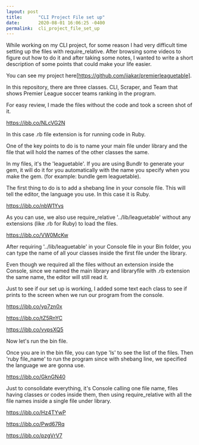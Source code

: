 ```yaml
---
layout: post
title:      "CLI Project File set up"
date:       2020-08-01 16:06:25 -0400
permalink:  cli_project_file_set_up
---
```



While working on my CLI project, for some reason I had very difficult time setting up the files with require_relative. After browsing some videos to figure out how to do it and after taking some notes, I wanted to write a short description of some points that could make your life easier.  

You can see my project here[https://github.com/iiakar/premierleaguetable]. 

 In this repository, there are three classes. CLI, Scraper, and Team that shows Premier League soccer teams ranking in the program. 

For easy review, I made the files without the code and took a screen shot of it. 
 
https://ibb.co/NLcVG2N

In this case .rb file extension is for running code in Ruby. 

One of the key points to do is to name your main file under library and the file that will hold the names of the other classes the same. 

In my files, it's the 'leaguetable'. If you are using Bundlr to generate your gem, it will do it for you automatically with the name you specify when you make the gem. (for example: bundle gem leaguetable). 

The first thing to do is to add a shebang line in your console file. This will tell the editor, the language you use. In this case it is Ruby. 

https://ibb.co/nbW1Yvs

As you can use, we also use require_relative '../lib/leaguetable' without any extensions (like .rb for Ruby) to load the files.

https://ibb.co/VW0McKw

After requiring '../lib/leaguetable' in your Console file in your Bin folder, you can type the name of all your classes inside the first file under the library. 

Even though we required all the files without an extension inside the Console, since we named the main library and libraryfile with .rb extension the same name, the editor will still read it.

Just to see if our set up is working, I added some text each class to see if prints to the screen when we run our program from the console. 

https://ibb.co/yp7zn0x

https://ibb.co/tZ5RnYC

https://ibb.co/vvpsXQ5


Now let's run the bin file. 

Once you are in the bin file, you can type 'ls' to see the list of the files. Then 'ruby file_name' to run the program since with shebang line, we specified the language we are gonna use. 

https://ibb.co/GknGN40

Just to consolidate everything, it's Console calling one file name, files having classes or codes inside them, then using require_relative with all the file names inside a single file under library. 

https://ibb.co/Hz4TYwP

https://ibb.co/Pwd67Rq

https://ibb.co/pzgVrV7

